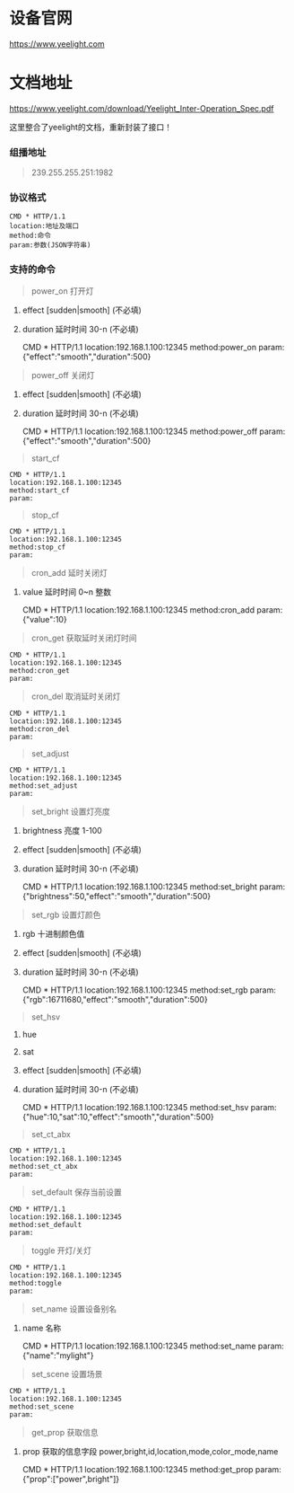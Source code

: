 # 设备官网
https://www.yeelight.com

# 文档地址
https://www.yeelight.com/download/Yeelight_Inter-Operation_Spec.pdf

这里整合了yeelight的文档，重新封装了接口！

### 组播地址
>239.255.255.251:1982

### 协议格式
    CMD * HTTP/1.1
    location:地址及端口
    method:命令
    param:参数(JSON字符串)


### 支持的命令

>power_on      打开灯
1. effect  [sudden|smooth] (不必填)
2. duration 延时时间 30-n (不必填)

    CMD * HTTP/1.1
    location:192.168.1.100:12345
    method:power_on
    param:{"effect":"smooth","duration":500}

>power_off     关闭灯
1. effect  [sudden|smooth] (不必填)
2. duration 延时时间 30-n (不必填)

    CMD * HTTP/1.1
    location:192.168.1.100:12345
    method:power_off
    param:{"effect":"smooth","duration":500}

>start_cf

    CMD * HTTP/1.1
    location:192.168.1.100:12345
    method:start_cf
    param:

>stop_cf

    CMD * HTTP/1.1
    location:192.168.1.100:12345
    method:stop_cf
    param:

>cron_add      延时关闭灯
1. value 延时时间 0~n 整数

    CMD * HTTP/1.1
    location:192.168.1.100:12345
    method:cron_add
    param:{"value":10}

>cron_get      获取延时关闭灯时间

    CMD * HTTP/1.1
    location:192.168.1.100:12345
    method:cron_get
    param:

>cron_del      取消延时关闭灯

    CMD * HTTP/1.1
    location:192.168.1.100:12345
    method:cron_del
    param:

>set_adjust

    CMD * HTTP/1.1
    location:192.168.1.100:12345
    method:set_adjust
    param:

>set_bright    设置灯亮度
1. brightness 亮度 1-100
2. effect  [sudden|smooth] (不必填)
3. duration 延时时间 30-n (不必填)

    CMD * HTTP/1.1
    location:192.168.1.100:12345
    method:set_bright
    param:{"brightness":50,"effect":"smooth","duration":500}

>set_rgb       设置灯颜色
1. rgb  十进制颜色值
2. effect  [sudden|smooth] (不必填)
3. duration 延时时间 30-n (不必填)

    CMD * HTTP/1.1
    location:192.168.1.100:12345
    method:set_rgb
    param:{"rgb":16711680,"effect":"smooth","duration":500}

>set_hsv
1. hue
2. sat
2. effect  [sudden|smooth] (不必填)
3. duration 延时时间 30-n (不必填)

    CMD * HTTP/1.1
    location:192.168.1.100:12345
    method:set_hsv
    param:{"hue":10,"sat":10,"effect":"smooth","duration":500}

>set_ct_abx

    CMD * HTTP/1.1
    location:192.168.1.100:12345
    method:set_ct_abx
    param:

>set_default   保存当前设置

    CMD * HTTP/1.1
    location:192.168.1.100:12345
    method:set_default
    param:

>toggle        开灯/关灯

    CMD * HTTP/1.1
    location:192.168.1.100:12345
    method:toggle
    param:

>set_name      设置设备别名
1. name  名称

    CMD * HTTP/1.1
    location:192.168.1.100:12345
    method:set_name
    param:{"name":"mylight"}

>set_scene     设置场景

    CMD * HTTP/1.1
    location:192.168.1.100:12345
    method:set_scene
    param:

>get_prop      获取信息
1. prop 获取的信息字段 power,bright,id,location,mode,color_mode,name

    CMD * HTTP/1.1
    location:192.168.1.100:12345
    method:get_prop
    param:{"prop":["power",bright"]}
